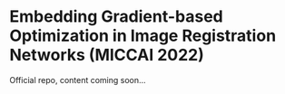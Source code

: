 # Embedding Gradient-based Optimization in Image Registration Networks (MICCAI 2022)
Official repo, content coming soon...
